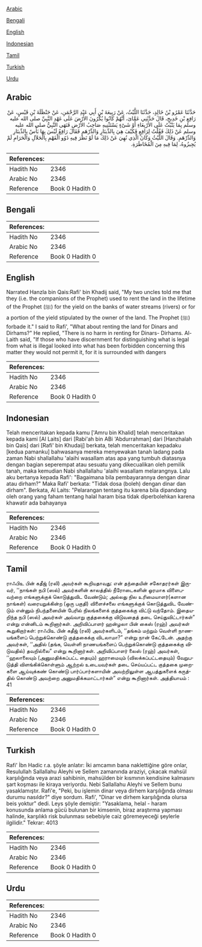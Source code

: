 [Arabic](#arabic)

[Bengali](#bengali)

[English](#english)

[Indonesian](#indonesian)

[Tamil](#tamil)

[Turkish](#turkish)

[Urdu](#urdu)

## Arabic


<div dir="rtl" lang="ar" style={{fontSize:'larger',backgroundColor:'#f8f9fa',padding:20}}>
حَدَّثَنَا عَمْرُو بْنُ خَالِدٍ، حَدَّثَنَا اللَّيْثُ، عَنْ رَبِيعَةَ بْنِ أَبِي عَبْدِ الرَّحْمَنِ، عَنْ حَنْظَلَةَ بْنِ قَيْسٍ، عَنْ رَافِعِ بْنِ خَدِيجٍ، قَالَ حَدَّثَنِي عَمَّاىَ، أَنَّهُمْ كَانُوا يُكْرُونَ الأَرْضَ عَلَى عَهْدِ النَّبِيِّ صلى الله عليه وسلم بِمَا يَنْبُتُ عَلَى الأَرْبِعَاءِ أَوْ شَىْءٍ يَسْتَثْنِيهِ صَاحِبُ الأَرْضِ فَنَهَى النَّبِيُّ صلى الله عليه وسلم عَنْ ذَلِكَ فَقُلْتُ لِرَافِعٍ فَكَيْفَ هِيَ بِالدِّينَارِ وَالدِّرْهَمِ فَقَالَ رَافِعٌ لَيْسَ بِهَا بَأْسٌ بِالدِّينَارِ وَالدِّرْهَمِ‏.‏ وَقَالَ اللَّيْثُ وَكَانَ الَّذِي نُهِيَ عَنْ ذَلِكَ مَا لَوْ نَظَرَ فِيهِ ذَوُو الْفَهْمِ بِالْحَلاَلِ وَالْحَرَامِ لَمْ يُجِيزُوهُ، لِمَا فِيهِ مِنَ الْمُخَاطَرَةِ‏.‏
</div>
<div style={{backgroundColor:'#f8f9fa',padding:20, marginBottom: 10}}><table> <thead> <tr> <th>References:</th> <th></th> </tr> </thead> <tbody><tr><td>Hadith No</td><td>2346</td></tr><tr><td>Arabic No</td><td>2346</td></tr><tr><td>Reference</td><td>Book 0 Hadith 0</td></tr></tbody></table></div>

## Bengali


<div dir="ltr" lang="bn" style={{fontSize:'larger',backgroundColor:'#f8f9fa',padding:20}}>

</div>
<div style={{backgroundColor:'#f8f9fa',padding:20, marginBottom: 10}}><table> <thead> <tr> <th>References:</th> <th></th> </tr> </thead> <tbody><tr><td>Hadith No</td><td>2346</td></tr><tr><td>Arabic No</td><td>2346</td></tr><tr><td>Reference</td><td>Book 0 Hadith 0</td></tr></tbody></table></div>

## English


<div dir="ltr" lang="en" style={{fontSize:'larger',backgroundColor:'#f8f9fa',padding:20}}>
Narrated Hanzla bin Qais:Rafi' bin Khadij said, "My two uncles told me that they (i.e. the companions of the Prophet) used to rent the land in the lifetime of the Prophet (ﷺ) for the yield on the banks of water streams (rivers) or for a portion of the yield stipulated by the owner of the land. The Prophet (ﷺ) forbade it." I said to Rafi', "What about renting the land for Dinars and Dirhams?" He replied, "There is no harm in renting for Dinars- Dirhams. Al-Laith said, "If those who have discernment for distinguishing what is legal from what is illegal looked into what has been forbidden concerning this matter they would not permit it, for it is surrounded with dangers
</div>
<div style={{backgroundColor:'#f8f9fa',padding:20, marginBottom: 10}}><table> <thead> <tr> <th>References:</th> <th></th> </tr> </thead> <tbody><tr><td>Hadith No</td><td>2346</td></tr><tr><td>Arabic No</td><td>2346</td></tr><tr><td>Reference</td><td>Book 0 Hadith 0</td></tr></tbody></table></div>

## Indonesian


<div dir="ltr" lang="id" style={{fontSize:'larger',backgroundColor:'#f8f9fa',padding:20}}>
Telah menceritakan kepada kamu ['Amru bin Khalid] telah menceritakan kepada kami [Al Laits] dari [Rabi'ah bin ABi 'Abdurrahman] dari [Hanzhalah bin Qais] dari [Rafi' bin Khudaij] berkata, telah menceritakan kepadaku [kedua pamanku] bahwasanya mereka menyewakan tanah ladang pada zaman Nabi shallallahu 'alaihi wasallam atas apa yang tumbuh diatasnya dengan bagian seperempat atau sesuatu yang dikecualikan oleh pemilik tanah, maka kemudian Nabi shallallahu 'alaihi wasallam melarangnya. Lalu aku bertanya kepada Rafi': "Bagaimana bila pembayarannya dengan dinar atau dirham?" Maka Rafi' berkata: "Tidak dosa (boleh) dengan dinar dan dirham". Berkata, Al Laits: "Pelarangan tentang itu karena bila dipandang oleh orang yang faham tentang halal haram bisa tidak diperbolehkan karena khawatir ada bahayanya
</div>
<div style={{backgroundColor:'#f8f9fa',padding:20, marginBottom: 10}}><table> <thead> <tr> <th>References:</th> <th></th> </tr> </thead> <tbody><tr><td>Hadith No</td><td>2346</td></tr><tr><td>Arabic No</td><td>2346</td></tr><tr><td>Reference</td><td>Book 0 Hadith 0</td></tr></tbody></table></div>

## Tamil


<div dir="ltr" lang="ta" style={{fontSize:'larger',backgroundColor:'#f8f9fa',padding:20}}>
ராஃபிஉ பின் கதீஜ் (ரலி) அவர்கள் கூறியதாவது: என் தந்தையின் சகோதரர்கள் இருவர், ‘‘நாங்கள் நபி (ஸல்) அவர்களின் காலத்தில் நீரோடைகளின் ஓரமாக விளைபவற்றை எங்களுக்குக் கொடுத்துவிட வேண்டும்; அல்லது நில உரிமையாளர்(களான நாங்கள்) வரையறுக்கின்ற (ஒரு பகுதி) விளைச்சலை எங்களுக்குக் கொடுத்துவிட வேண்டும் என்னும் நிபந்தனையின் பேரில் நிலங்களைக் குத்தகைக்கு விட்டு வந்தோம். இதையறிந்த நபி (ஸல்) அவர்கள் அவ்வாறு குத்தகைக்கு விடுவதைத் தடை செய்துவிட்டார்கள்” என்று என்னிடம் கூறினார்கள். அறிவிப்பாளர் ஹன்ழலா பின் கைஸ் (ரஹ்) அவர்கள் கூறுகிறார்கள்: ராஃபிஉ பின் கதீஜ் (ரலி) அவர்களிடம், ‘‘தங்கம் மற்றும் வெள்ளி நாணயங்களைப் பெற்றுக்கொண்டு குத்தகைக்கு விடலாமா?” என்று நான் கேட்டேன். அதற்கு அவர்கள், ‘‘அதில் (தங்க, வெள்ளி நாணயங்களைப் பெற்றுக்கொண்டு குத்தகைக்கு விடுவதில்) தவறில்லை” என்று கூறினார்கள். அறிவிப்பாளர் லைஸ் (ரஹ்) அவர்கள், ‘‘ஹலாலையும் (அனுமதிக்கப்பட்ட தையும்) ஹராமையும் (விலக்கப்பட்டதையும்) வேறுபடுத்தி விளங்கிக்கொள்ளும் ஆற்றல் உடையவர்கள் தடை செய்யப்பட்ட குத்தகை முறைகளை ஆய்வுக்கண் கொண்டு பார்ப்பார்களாயின் அவற்றிலுள்ள ஆபத்துகளைக் கருத்தில் கொண்டு அவற்றை அனுமதிக்கமாட்டார்கள்” என்று கூறினார்கள். அத்தியாயம் : 41
</div>
<div style={{backgroundColor:'#f8f9fa',padding:20, marginBottom: 10}}><table> <thead> <tr> <th>References:</th> <th></th> </tr> </thead> <tbody><tr><td>Hadith No</td><td>2346</td></tr><tr><td>Arabic No</td><td>2346</td></tr><tr><td>Reference</td><td>Book 0 Hadith 0</td></tr></tbody></table></div>

## Turkish


<div dir="ltr" lang="tr" style={{fontSize:'larger',backgroundColor:'#f8f9fa',padding:20}}>
Rafi' İbn Hadic r.a. şöyle anlatır: İki amcamın bana naklettiğine göre onlar, Resulullah Sallallahu Aleyhi ve Sellem zamanında araziyi, çıkacak mahsül karşılığında veya arazi sahibinin, mahsülden bir kısmının kendisine kalmasını şart koşması ile kiraya veriyordu. Nebi Sallallahu Aleyhi ve Sellem bunu yasaklamıştır. Rafi'e, "Peki, bu işlemin dinar veya dirhem karşılığında olması durumu nasıldır?" diye sordum. Rafi', "Dinar ve dirhem karşılığında olursa beis yoktur" dedi. Leys şöyle demiştir: "Yasaklama, helal - haram konusunda anlama gücü bulunan bir kimsenin, biraz araştırma yapması halinde, karşılıklı risk bulunması sebebiyle caiz göremeyeceği şeylerle ilgilidir." Tekrar: 4013
</div>
<div style={{backgroundColor:'#f8f9fa',padding:20, marginBottom: 10}}><table> <thead> <tr> <th>References:</th> <th></th> </tr> </thead> <tbody><tr><td>Hadith No</td><td>2346</td></tr><tr><td>Arabic No</td><td>2346</td></tr><tr><td>Reference</td><td>Book 0 Hadith 0</td></tr></tbody></table></div>

## Urdu


<div dir="rtl" lang="ur" style={{fontSize:'larger',backgroundColor:'#f8f9fa',padding:20}}>

</div>
<div style={{backgroundColor:'#f8f9fa',padding:20, marginBottom: 10}}><table> <thead> <tr> <th>References:</th> <th></th> </tr> </thead> <tbody><tr><td>Hadith No</td><td>2346</td></tr><tr><td>Arabic No</td><td>2346</td></tr><tr><td>Reference</td><td>Book 0 Hadith 0</td></tr></tbody></table></div>